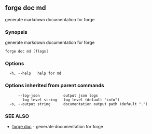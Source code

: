 ## forge doc md

generate markdown documentation for forge

### Synopsis

generate markdown documentation for forge

```
forge doc md [flags]
```

### Options

```
  -h, --help   help for md
```

### Options inherited from parent commands

```
      --log-json           output json logs
      --log-level string   log level (default "info")
  -o, --output string      documentation output path (default ".")
```

### SEE ALSO

* [forge doc](forge_doc.md)	 - generate documentation for forge

